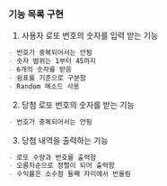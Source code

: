 ### 기능 목록 구현

1. 사용자 로또 번호의 숫자를 입력 받는 기능

```md
- 번호가 중복되어서는 안됨
- 숫자 범위는 1부터 45까지
- 6개의 숫자를 받음
- 쉼표를 기준으로 구분함
- Random 메소드 사용
```

2. 당첨 로또 번호의 숫자를 받는 기능

```md
- 번호가 중복되어서는 안됨
```

3. 당첨 내역을 출력하는 기능

```md
- 로또 수량과 번호를 출력함
- 오름차순으로 정렬이 되어 출력함
- 수익률은 소수점 둘째 자리에서 반올림
```
